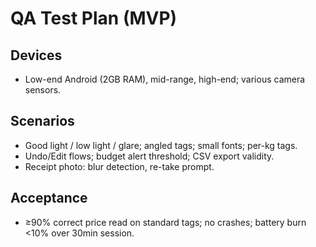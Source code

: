 # QA Test Plan (MVP)

## Devices
- Low-end Android (2GB RAM), mid-range, high-end; various camera sensors.

## Scenarios
- Good light / low light / glare; angled tags; small fonts; per-kg tags.
- Undo/Edit flows; budget alert threshold; CSV export validity.
- Receipt photo: blur detection, re-take prompt.

## Acceptance
- ≥90% correct price read on standard tags; no crashes; battery burn <10% over 30min session.
